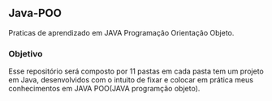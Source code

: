 ## Java-POO
Praticas de aprendizado em JAVA Programação Orientação Objeto.

### Objetivo
Esse repositório será composto por 11 pastas em cada pasta tem um  projeto em Java, desenvolvidos com o intuito de fixar e colocar em prática meus conhecimentos em JAVA POO(JAVA programção objeto).
